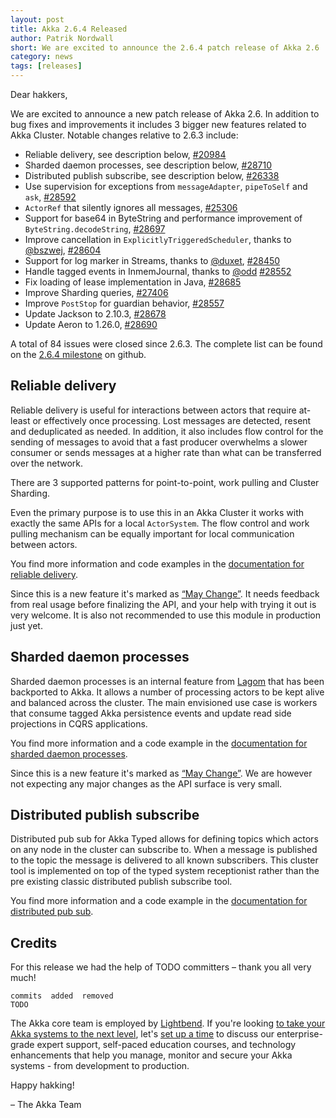 ```yaml
---
layout: post
title: Akka 2.6.4 Released
author: Patrik Nordwall
short: We are excited to announce the 2.6.4 patch release of Akka 2.6
category: news
tags: [releases]
---
```


Dear hakkers,

We are excited to announce a new patch release of Akka 2.6. In addition to bug fixes and improvements it includes 3 bigger new features related to Akka Cluster. Notable changes relative to 2.6.3 include:

* Reliable delivery, see description below, [#20984](https://github.com/akka/akka/issues/20984)
* Sharded daemon processes, see description below, [#28710](https://github.com/akka/akka/issues/28710)
* Distributed publish subscribe, see description below, [#26338](https://github.com/akka/akka/issues/26338)
* Use supervision for exceptions from `messageAdapter`, `pipeToSelf` and `ask`, [#28592](https://github.com/akka/akka/issues/28592)
* `ActorRef` that silently ignores all messages, [#25306](https://github.com/akka/akka/issues/25306)
* Support for base64 in ByteString and performance improvement of `ByteString.decodeString`, [#28697](https://github.com/akka/akka/issues/28697)
* Improve cancellation in `ExplicitlyTriggeredScheduler`, thanks to [@bszwej](https://github.com/bszwej), [#28604](https://github.com/akka/akka/issues/28604)
* Support for log marker in Streams, thanks to [@duxet](https://github.com/duxet), [#28450](https://github.com/akka/akka/issues/28450)
* Handle tagged events in InmemJournal, thanks to [@odd](https://github.com/odd) [#28552](https://github.com/akka/akka/issues/28552)
* Fix loading of lease implementation in Java, [#28685](https://github.com/akka/akka/issues/28685)
* Improve Sharding queries, [#27406](https://github.com/akka/akka/issues/27406)
* Improve `PostStop` for guardian behavior, [#28557](https://github.com/akka/akka/issues/28557)
* Update Jackson to 2.10.3, [#28678](https://github.com/akka/akka/pull/28678)
* Update Aeron to 1.26.0, [#28690](https://github.com/akka/akka/pull/28690) 

A total of 84 issues were closed since 2.6.3. The complete list can be found on the [2.6.4 milestone](https://github.com/akka/akka/milestone/162?closed=1) on github.

## Reliable delivery

Reliable delivery is useful for interactions between actors that require at-least or effectively once processing. Lost messages are detected, resent and deduplicated as needed. In addition, it also includes flow control for
the sending of messages to avoid that a fast producer overwhelms a slower consumer or sends messages at a higher rate than what can be transferred over the network.

There are 3 supported patterns for point-to-point, work pulling and Cluster Sharding.

Even the primary purpose is to use this in an Akka Cluster it works with exactly the same APIs for a local `ActorSystem`. The flow control and work pulling mechanism can be equally important for local communication between actors.

You find more information and code examples in the [documentation for reliable delivery](https://doc.akka.io/docs/akka/current/typed/reliable-delivery.html).

Since this is a new feature it's marked as [“May Change”](https://doc.akka.io/docs/akka/current/common/may-change.html). It needs feedback from real usage before finalizing the API, and your help with trying it out is very welcome. It is also not recommended to use this module in production just yet.

## Sharded daemon processes

Sharded daemon processes is an internal feature from [Lagom](https://www.lagomframework.com) that has been backported to Akka. It allows a number of processing actors to be kept alive and balanced across the cluster. The main envisioned use case is workers that consume tagged Akka persistence events and update read side projections in CQRS applications.

You find more information and a code example in the [documentation for sharded daemon processes](https://doc.akka.io/docs/akka/current/typed/cluster-sharded-daemon-process.html).

Since this is a new feature it's marked as [“May Change”](https://doc.akka.io/docs/akka/current/common/may-change.html). We are however not expecting any major changes as the API surface is very small.

## Distributed publish subscribe

Distributed pub sub for Akka Typed allows for defining topics which actors on any node in the cluster can subscribe to. When a message is published to the topic the message is delivered to all known subscribers. This cluster tool is implemented on top of the typed system receptionist rather than the pre existing classic distributed publish subscribe tool.

You find more information and a code example in the [documentation for distributed pub sub](https://doc.akka.io/docs/akka/snapshot/typed/distributed-pub-sub.html).

## Credits

For this release we had the help of TODO committers – thank you all very much!

```
commits  added  removed
TODO
```

The Akka core team is employed by [Lightbend](https://www.lightbend.com/). If you're looking [to take your Akka systems to the next level](https://www.lightbend.com/lightbend-platform-subscription), let's [set up a time](https://lightbend.com/contact) to discuss our enterprise-grade expert support, self-paced education courses, and technology enhancements that help you manage, monitor and secure your Akka systems - from development to production.

Happy hakking!

– The Akka Team
